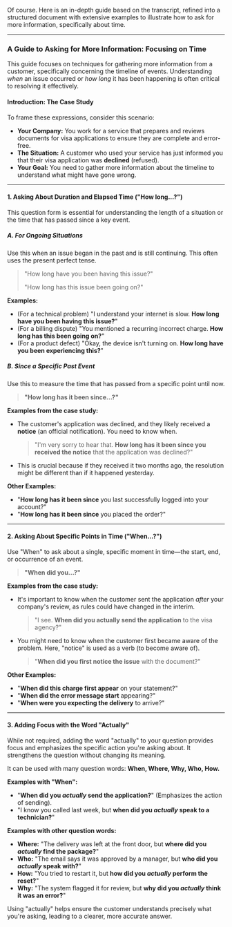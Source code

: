 Of course. Here is an in-depth guide based on the transcript, refined into a structured document with extensive examples to illustrate how to ask for more information, specifically about time.

---

### **A Guide to Asking for More Information: Focusing on Time**

This guide focuses on techniques for gathering more information from a customer, specifically concerning the timeline of events. Understanding _when_ an issue occurred or _how long_ it has been happening is often critical to resolving it effectively.

#### **Introduction: The Case Study**

To frame these expressions, consider this scenario:

- **Your Company:** You work for a service that prepares and reviews documents for visa applications to ensure they are complete and error-free.
- **The Situation:** A customer who used your service has just informed you that their visa application was **declined** (refused).
- **Your Goal:** You need to gather more information about the timeline to understand what might have gone wrong.

---

#### **1. Asking About Duration and Elapsed Time ("How long...?")**

This question form is essential for understanding the length of a situation or the time that has passed since a key event.

##### **A. For Ongoing Situations**

Use this when an issue began in the past and is still continuing. This often uses the present perfect tense.

> "How long have you been having this issue?"
> 
> "How long has this issue been going on?"

**Examples:**

- (For a technical problem) "I understand your internet is slow. **How long have you been having this issue?**"
- (For a billing dispute) "You mentioned a recurring incorrect charge. **How long has this been going on?**"
- (For a product defect) "Okay, the device isn't turning on. **How long have you been experiencing this?**"

##### **B. Since a Specific Past Event**

Use this to measure the time that has passed from a specific point until now.

> **"How long has it been since...?"**

**Examples from the case study:**

- The customer's application was declined, and they likely received a **notice** (an official notification). You need to know when.
    
    > "I'm very sorry to hear that. **How long has it been since you received the notice** that the application was declined?"
    
- This is crucial because if they received it two months ago, the resolution might be different than if it happened yesterday.

**Other Examples:**

- "**How long has it been since** you last successfully logged into your account?"
- "**How long has it been since** you placed the order?"

---

#### **2. Asking About Specific Points in Time ("When...?")**

Use "When" to ask about a single, specific moment in time—the start, end, or occurrence of an event.

> **"When did you...?"**

**Examples from the case study:**

- It's important to know when the customer sent the application _after_ your company's review, as rules could have changed in the interim.
    
    > "I see. **When did you actually send the application** to the visa agency?"
    
- You might need to know when the customer first became aware of the problem. Here, "notice" is used as a verb (to become aware of).
    
    > "**When did you first notice the issue** with the document?"
    

**Other Examples:**

- "**When did this charge first appear** on your statement?"
- "**When did the error message start** appearing?"
- "**When were you expecting the delivery** to arrive?"

---

#### **3. Adding Focus with the Word "Actually"**

While not required, adding the word "actually" to your question provides focus and emphasizes the specific action you're asking about. It strengthens the question without changing its meaning.

It can be used with many question words: **When, Where, Why, Who, How.**

**Examples with "When":**

- "**When did you _actually_ send the application?**" (Emphasizes the action of sending).
- "I know you called last week, but **when did you _actually_ speak to a technician?**"

**Examples with other question words:**

- **Where:** "The delivery was left at the front door, but **where did you _actually_ find the package?**"
- **Who:** "The email says it was approved by a manager, but **who did you _actually_ speak with?**"
- **How:** "You tried to restart it, but **how did you _actually_ perform the reset?**"
- **Why:** "The system flagged it for review, but **why did you _actually_ think it was an error?**"

Using "actually" helps ensure the customer understands precisely what you're asking, leading to a clearer, more accurate answer.